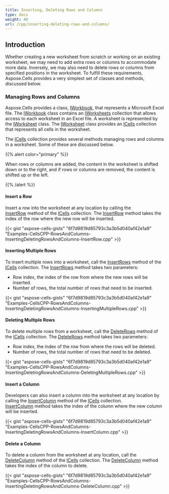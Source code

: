 ```yaml
---
title: Inserting, Deleting Rows and Columns
type: docs
weight: 40
url: /cpp/inserting-deleting-rows-and-columns/
---
```


## **Introduction**
Whether creating a new worksheet from scratch or working on an existing worksheet, we may need to add extra rows or columns to accommodate more data. Inversely, we may also need to delete rows or columns from specified positions in the worksheet. To fulfill these requirements, Aspose.Cells provides a very simplest set of classes and methods, discussed below.
### **Managing Rows and Columns**
Aspose.Cells provides a class, [IWorkbook](https://apireference.aspose.com/cells/cpp/class/aspose.cells.i_workbook/), that represents a Microsoft Excel file. The [IWorkbook](https://apireference.aspose.com/cells/cpp/class/aspose.cells.i_workbook/) class contains an [IWorksheets](https://apireference.aspose.com/cells/cpp/class/aspose.cells.i_worksheet_collection/) collection that allows access to each worksheet in an Excel file. A worksheet is represented by the [IWorksheet](https://apireference.aspose.com/cells/cpp/class/aspose.cells.i_worksheet/) class. The [IWorksheet](https://apireference.aspose.com/cells/cpp/class/aspose.cells.i_worksheet/) class provides an [ICells](https://apireference.aspose.com/cells/cpp/class/aspose.cells.i_cells/) collection that represents all cells in the worksheet.

The [ICells](https://apireference.aspose.com/cells/cpp/class/aspose.cells.i_cells/) collection provides several methods managing rows and columns in a worksheet. Some of these are discussed below.

{{% alert color="primary" %}} 

When rows or columns are added, the content in the worksheet is shifted down or to the right, and if rows or columns are removed, the content is shifted up or the left.

{{% /alert %}} 
#### **Insert a Row**
Insert a row into the worksheet at any location by calling the [InsertRow](https://apireference.aspose.com/cells/cpp/class/aspose.cells.i_cells/#ad9c067ccb5f34a7740f5d1cc3dbefbe7) method of the [ICells](https://apireference.aspose.com/cells/cpp/class/aspose.cells.i_cells/) collection. The [InsertRow](https://apireference.aspose.com/cells/cpp/class/aspose.cells.i_cells/#ad9c067ccb5f34a7740f5d1cc3dbefbe7) method takes the index of the row where the new row will be inserted.



{{< gist "aspose-cells-gists" "6f7d9819d85793c3a3b5d040af42e1a9" "Examples-CellsCPP-RowsAndColumns-InsertingDeletingRowsAndColumns-InsertRow.cpp" >}}


#### **Inserting Multiple Rows**
To insert multiple rows into a worksheet, call the [InsertRows](https://apireference.aspose.com/cells/cpp/class/aspose.cells.i_cells/#a61e4cd6dcaeeb0d11afd54616df75ee0) method of the [ICells](https://apireference.aspose.com/cells/cpp/class/aspose.cells.i_cells/) collection. The [InsertRows](https://apireference.aspose.com/cells/cpp/class/aspose.cells.i_cells/#a61e4cd6dcaeeb0d11afd54616df75ee0) method takes two parameters:

- Row index, the index of the row from where the new rows will be inserted.
- Number of rows, the total number of rows that need to be inserted.



{{< gist "aspose-cells-gists" "6f7d9819d85793c3a3b5d040af42e1a9" "Examples-CellsCPP-RowsAndColumns-InsertingDeletingRowsAndColumns-InsertingMultipleRows.cpp" >}}


#### **Deleting Multiple Rows**
To delete multiple rows from a worksheet, call the [DeleteRows](https://apireference.aspose.com/cells/cpp/class/aspose.cells.i_cells/#a251261027b564ebdf27c2c6d5149c0e1) method of the [ICells](https://apireference.aspose.com/cells/cpp/class/aspose.cells.i_cells/) collection. The [DeleteRows](https://apireference.aspose.com/cells/cpp/class/aspose.cells.i_cells/#a251261027b564ebdf27c2c6d5149c0e1) method takes two parameters:

- Row index, the index of the row from where the rows will be deleted.
- Number of rows, the total number of rows that need to be deleted.



{{< gist "aspose-cells-gists" "6f7d9819d85793c3a3b5d040af42e1a9" "Examples-CellsCPP-RowsAndColumns-InsertingDeletingRowsAndColumns-DeletingMultipleRows.cpp" >}}


#### **Insert a Column**
Developers can also insert a column into the worksheet at any location by calling the [InsertColumn](https://apireference.aspose.com/cells/cpp/class/aspose.cells.i_cells/#a8e8cb6d0812129669258378649b3fd55) method of the [ICells](https://apireference.aspose.com/cells/cpp/class/aspose.cells.i_cells/) collection. [InsertColumn](https://apireference.aspose.com/cells/cpp/class/aspose.cells.i_cells/#a8e8cb6d0812129669258378649b3fd55) method takes the index of the column where the new column will be inserted.



{{< gist "aspose-cells-gists" "6f7d9819d85793c3a3b5d040af42e1a9" "Examples-CellsCPP-RowsAndColumns-InsertingDeletingRowsAndColumns-InsertColumn.cpp" >}}


#### **Delete a Column**
To delete a column from the worksheet at any location, call the [DeleteColumn](https://apireference.aspose.com/cells/cpp/class/aspose.cells.i_cells/#ae00721fd2be220e7b73b2cab6a70e89b) method of the [ICells](https://apireference.aspose.com/cells/cpp/class/aspose.cells.i_cells/) collection. The [DeleteColumn](https://apireference.aspose.com/cells/cpp/class/aspose.cells.i_cells/#ae00721fd2be220e7b73b2cab6a70e89b) method takes the index of the column to delete.



{{< gist "aspose-cells-gists" "6f7d9819d85793c3a3b5d040af42e1a9" "Examples-CellsCPP-RowsAndColumns-InsertingDeletingRowsAndColumns-DeleteColumn.cpp" >}}
